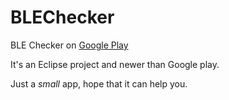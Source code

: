 # BLEChecker
BLE Checker on [Google Play](https://play.google.com/store/apps/details?id=com.magicalboy.btd)

It's an Eclipse project and newer than Google play.

Just a *small* app, hope that it can help you.
